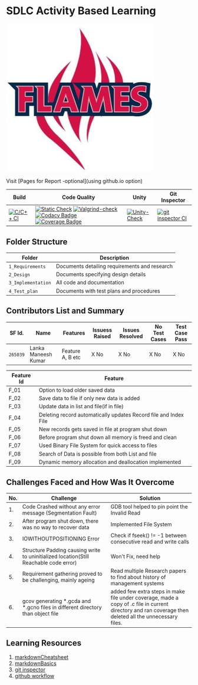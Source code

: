 # SDLC Activity Based Learning
![Flames](                  https://github.com/man36725/Mini_Project/blob/main/1_Requirements/flames.jpeg            )

Visit [Pages for Report -optional](using github.io option)

Build | Code Quality | Unity | Git Inspector
|---------|------------|-----------|----------------
[![C/C++ CI](https://github.com/arc-arnob/LnT_Mini_Project/actions/workflows/c-cpp.yml/badge.svg)](https://github.com/arc-arnob/LnT_Mini_Project/actions/workflows/c-cpp.yml)|[![Static Check](https://github.com/arc-arnob/LnT_Mini_Project/actions/workflows/arc-cppcheck.yml/badge.svg)](https://github.com/arc-arnob/LnT_Mini_Project/actions/workflows/arc-cppcheck.yml) [![Valgrind-check](https://github.com/arc-arnob/LnT_Mini_Project/actions/workflows/arc-dynamic-code-quality.yml/badge.svg)](https://github.com/arc-arnob/LnT_Mini_Project/actions/workflows/arc-dynamic-code-quality.yml) [![Codacy Badge](https://app.codacy.com/project/badge/Grade/21c5cae1b5844158b9eb3d4c80125c89)](https://www.codacy.com/gh/arc-arnob/LnT_Mini_Project/dashboard?utm_source=github.com&amp;utm_medium=referral&amp;utm_content=arc-arnob/LnT_Mini_Project&amp;utm_campaign=Badge_Grade) [![Coverage Badge](https://img.shields.io/badge/coverage-98.71%25-blue)]()  | [![Unity-Check](https://github.com/arc-arnob/LnT_Mini_Project/actions/workflows/arc-unity.yml/badge.svg)](https://github.com/arc-arnob/LnT_Mini_Project/actions/workflows/arc-unity.yml) | [![git inspector CI](https://github.com/arc-arnob/LnT_Mini_Project/actions/workflows/arc-gitinspector.yml/badge.svg)](https://github.com/arc-arnob/LnT_Mini_Project/actions/workflows/arc-gitinspector.yml)


## Folder Structure
Folder             | Description
-------------------| -----------------------------------------
`1_Requirements`   | Documents detailing requirements and research
`2_Design`         | Documents specifying design details
`3_Implementation` | All code and documentation
`4_Test_plan`      | Documents with test plans and procedures

## Contributors List and Summary

SF Id. |  Name   |    Features    | Issuess Raised |Issues Resolved|No Test Cases|Test Case Pass
-------|---------|----------------|----------------|---------------|-------------|--------------
`265039` | Lanka Maneesh Kumar  | Feature A, B etc    | X No     | X No   |X No   |X No     
   

| Feature Id | Feature |
| -----------|---------|
|F_01| Option to load older saved data |
|F_02| Save data to file if only new data is added |
|F_03| Update data in list and file(if in file) |
|F_04| Deleting record automatically updates Record file and Index File |
|F_05| New records gets saved in file at program shut down |
|F_06| Before program shut down all memory is freed and clean |
|F_07| Used Binary File System for quick access to files |
|F_08| Search of Data is possible from both List and file |
|F_09| Dynamic memory allocation and deallocation implemented |

## Challenges Faced and How Was It Overcome
| No. | Challenge | Solution
|-----|-----------|--------
|1. | Code Crashed without any error message (Segmentation Fault) | GDB tool helped to pin point the Invalid Read 
|2. | After program shut down, there was no way to recover data | Implemented File System |
|3. | IOWITHOUTPOSITIONING Error | Check if fseek() != -1 between consecutive read and write calls
|4. | Structure Padding causing write to uninitialized location(Still Reachable code error) | Won't Fix, need help
|5. | Requirement gathering proved to be challenging, mainly ageing | Read multiple Research papers to find about history of management systems 
|6. | gcov generating *.gcda and *.gcno files in different directory than object file | added few extra steps in make file under coverage, made a copy of .c file in current directory and ran coverage then deleted all the unnecessary files.

## Learning Resources
1. [markdownCheatsheet](https://github.com/adam-p/markdown-here/wiki/Markdown-Cheatsheet)
2. [markdownBasics](https://guides.github.com/features/mastering-markdown/)
3. [git inspector](https://github.com/ejwa/gitinspector.git)
4. [github workflow](https://docs.github.com/en/actions/learn-github-action)

